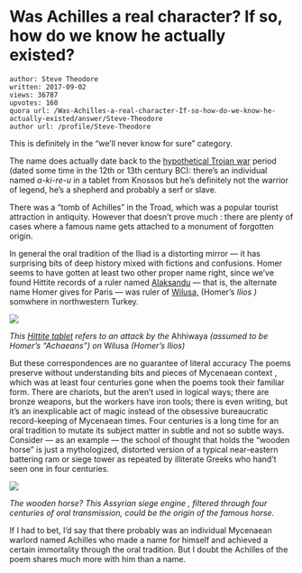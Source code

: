 # Was Achilles a real character? If so, how do we know he actually existed?

	author: Steve Theodore
	written: 2017-09-02
	views: 36787
	upvotes: 160
	quora url: /Was-Achilles-a-real-character-If-so-how-do-we-know-he-actually-existed/answer/Steve-Theodore
	author url: /profile/Steve-Theodore


This is definitely in the “we’ll never know for sure” category.

The name does actually date back to the [hypothetical Trojan war](https://www.quora.com/Why-do-archeologists-think-that-the-Trojan-War-happened) period (dated some time in the 12th or 13th century BC): there’s an individual named _a-ki-re-u_  in a tablet from Knossos but he’s definitely not the warrior of legend, he’s a shepherd and probably a serf or slave.

There was a “tomb of Achilles” in the Troad, which was a popular tourist attraction in antiquity. However that doesn’t prove much : there are plenty of cases where a famous name gets attached to a monument of forgotten origin.

In general the oral tradition of the Iliad is a distorting mirror — it has surprising bits of deep history mixed with fictions and confusions. Homer seems to have gotten at least two other proper name right, since we’ve found Hittite records of a ruler named [Alaksandu](https://en.wikipedia.org/wiki/Alaksandu) — that is, the alternate name Homer gives for Paris — was ruler of [Wilusa,](https://en.wikipedia.org/wiki/Wilusa) (Homer’s _Ilios )_ somwhere in northwestern Turkey.

![](https://qph.fs.quoracdn.net/main-qimg-49985e6ddcde71318531b889939c029e-c)

_This_ _[Hittite tablet](https://en.wikipedia.org/wiki/Tawagalawa_letter)_ _refers to an attack by the_ Ahhiwaya _(assumed to be Homer’s “Achaeans”) on_ Wilusa _(Homer’s Ilios)_ 

But these correspondences are no guarantee of literal accuracy The poems preserve without understanding bits and pieces of Mycenaean context , which was at least four centuries gone when the poems took their familiar form. There are chariots, but the aren’t used in logical ways; there are bronze weapons, but the workers have iron tools; there is even writing, but it’s an inexplicable act of magic instead of the obsessive bureaucratic record-keeping of Mycenaean times. Four centuries is a long time for an oral tradition to mutate its subject matter in subtle and not so subtle ways. Consider — as an example — the school of thought that holds the “wooden horse” is just a mythologized, distorted version of a typical near-eastern battering ram or siege tower as repeated by illiterate Greeks who hand’t seen one in four centuries.

![](https://qph.fs.quoracdn.net/main-qimg-f8fc2218ce8fe3efda16b5d73ca0c6bf-c)

_The wooden horse? This Assyrian siege engine , filtered through four centuries of oral transmission, could be the origin of the famous horse._ 

If I had to bet, I’d say that there probably was an individual Mycenaean warlord named Achilles who made a name for himself and achieved a certain immortality through the oral tradition. But I doubt the Achilles of the poem shares much more with him than a name.

